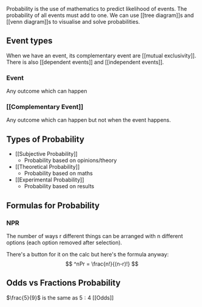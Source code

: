 Probability is the use of mathematics to predict likelihood of events. The probability of all events must add to one. We can use [[tree diagram]]s and [[venn diagram]]s to visualise and solve probabilities. 

## Event types
When we have an event, its complementary event are [[mutual exclusivity]]. There is also [[dependent events]] and [[independent events]].
### Event
Any outcome which can happen
### [[Complementary Event]]
Any outcome which can happen but not when the event happens. 
## Types of Probability
* [[Subjective Probability]]
	* Probability based on opinions/theory
* [[Theoretical Probability]]
	* Probability based on maths
* [[Experimental Probability]]
	* Probability based on results

## Formulas for Probability
### NPR
The number of ways r different things can be arranged with n different options (each option removed after selection).

There's a button for it on the calc but here's the formula anyway:
$$
^nPr = \frac{n!}{(n-r)!}
$$



## Odds vs Fractions Probability
$\frac{5}{9}$ is the same as $5:4$ [[Odds]]
